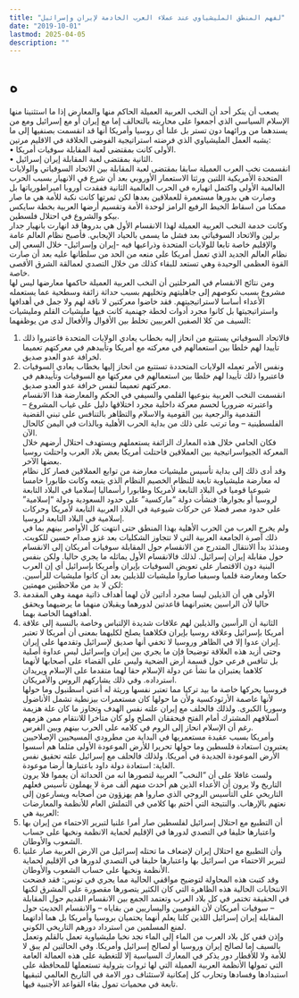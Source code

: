 ```yaml
---
title: "لفهم المنطق المليشياوي عند عملاء العرب الخادمة لإيران وإسرائيل"
date: "2019-10-01"
lastmod: 2025-04-05
description: ""
---
```

# **ه**

يصعب أن ينكر أحد أن النخب العربية العميلة الحاكم منها والمعارض إذا ما استثنينا منها الإسلام السياسي الذي أجمعوا على محاربته بالتحالف إما مع إيران أو مع إسرائيل ومع من يسندهما من ورائهما دون تستر بل علنا أي روسيا وأمريكا أنها قد انقسمت بصنفيها إلى ما يشبه العمل المليشياوي الذي فرضته استراتيجية الفوضى الخلاقة في الاقليم مرتين:  
• الأولى كانت بمقتضى لعبة المقابلة سوفيات أمريكا.  
• الثانية بمقتضى لعبة المقابلة إيران إسرائيل.  
انقسمت نخب العرب العميلة سابقا بمقتضى لعبة المقابلة بين الاتحاد السوفياتي والولايات المتحدة الأمريكية اللتين ورثتا الاستعمار الأوروبي بعد أن شرع في الانهيار بسبب الحرب العالمية الأولى واكتمل انهياره في الحرب العالمية الثانية ففقدت أوروبا امبراطورياتها بل وصارت هي بدورها مستعمرة للعملاقين بعدها لكن ثمرتها كانت نكبة للأمة هي ما صار ممكنا من اسقاط الخيط الرفيع الرامز لوحدة الأمة وتقسيم أرضها العربية بخطة سايكس بيكو والشروع في احتلال فلسطين.  
وكانت خدمة النخب العربية العميلة لهذا الانقسام الأول هي بدروها قد انهارت بانهيار جدار برلين والاتحاد السوفياتي بعد فشل ما يسمى بالحياد الإيجابي. فأصبح نظام العالم عامة والإقليم خاصة تابعا للولايات المتحدة وذراعيها فيه -إيران وإسرائيل- خلال السعي إلى نظام العالم الجديد الذي تعمل أمريكا على منعه من الحد من سلطانها عليه بعد أن صارت القوة العظمى الوحيدة وهي تستعد للبقاء كذلك من خلال التصدي لعمالقة الشرق الأقصى خاصة.  
ومن نتائج الانقسام في المرحلتين أن النخب العربية العميلة حاكمها معارضها ليس لها مشروع بسبب نكوصهم إلى جاهليتهم وتخليهم بسبب حداثة زائفة وسطحية عما يستعمله الأعداء أساسا لاستراتيجيتهم. فقد خاضوا معركتين لا ناقة لهم ولا جمل في أهدافها واستراتيجيتها بل كانوا مجرد أدوات لخطة جهنمية كانت فيها مليشيات القلم ومليشيات السيف من كلا الصفين العربيين تخلط بين الأقوال والأفعال لدى من يوظفهما:  
1. فالاتحاد السوفياتي يستتبع من انحاز إليه بخطاب يعادي الولايات المتحدة فاعتبروا ذلك تأييدا لهم خلطا بين استعمالهم في معركته مع أمريكا وتأييدهم في معركتهم تعميما لخرافة عدو العدو صديق.  
2. ونفس الأمر تعمله الولايات المتحددة تستتبع من انحاز إليها بخطاب يعادي السوفيات فاعتبروا ذلك تأييدا لهم خلطا بين استعمالهم في معركتها مع السوفيات وتأييدهم في معركتهم تعميما لنفس خرافة عدو العدو صديق.  
انقسمت النخب العربية بنوعيها القلمي والسيفي في الحكم والمعارضة هذا الانقسام واعتبرته ضروريا لحسم معركة داخلية مجرد اختلاقها دليل على غياب المشروع – التقدمية والرجعية بين القومية والاسلام والتظاهر بالتنافس على تبني القضية الفلسطينية – وما ترتب على ذلك من بداية الحرب الأهلية وبالذات في اليمن كالحال الآن.  
فكان الحامي خلال هذه المعارك الزائفة يستعملهم ويستهدف احتلال أرضهم خلال المعركة الجيواسراتيجية بين العملاقين فاحتلت أمريكا بعض بلاد العرب واحتلت روسيا بعضها الآخر.  
وقد أدى ذلك إلى بداية تأسيس مليشيات معارضة من توابع العملاقين فصار كل نظام له معارضة مليشياوية تابعة للنظام الخصيم النظام الذي يتبعه وكانت طابورا خامسا شيوعيا قوميا في البلاد التابعة لأمريكا وطابورا رأسماليا إسلاميا في البلاد التابعة لروسيا أو بجوارها: فنشأت دولة “ماركسية” على حدود السعودية ودولة “إسلامية” على حدود مصر فضلا عن حركات شيوعية في البلاد العربية التابعة لأمريكا وحركات إسلامية في البلاد التابعة لروسيا.  
ولم يخرج العرب من الحرب الأهلية بهذا المنطق حتى انتهت كل الأواصر بينهم بما في ذلك آصرة الجامعة العربية التي لا تتجاوز الشكليات بعد غزو صدام حسين للكويت. ومنذئذ بدأ الانتقال المتدرج من الانقسام حول المقابلة سوفيات أمريكان إلى الانقسام حول مقابلة إيران إسرائيل. لذلك فالانقسام الأول يماثله ما يجري حاليا. ولكن بنفس البنية دون الاقتصار على تعويض السوفيات بإيران وأمريكا بإسرائيل أي إن العرب حكما ومعارضة قلميا وسيفيا صاروا مليشيات للذيلين بعد أن كانوا مليشيات للرأسين. لكن لا بد من ملاحظتين مهمتين:  
1. الأولى هي أن الذيلين ليسا مجرد أداتين لأن لهما أهداف ذاتية مهمة وهي المقدمة حاليا لأن الراسين يعتبرانهما قاعدتين لدورهما ويقبلان منهما ما يرضيهما ويحقق أهدافهما الخاصة بهما.  
2. الثانية أن الرأسين والذيلين لهم علاقات شديدة الإلتباس وخاصة بالنسبة إلى علاقة أمريكا بإسرائيل وعلاقة روسيا بإيران فكلاهما يصلح لكليهما بمعنى أن أمريكا لا تعتبر إيران عدوا إلا في الظاهر وروسيا لا تخفي أنها صديق لإسرائيل وتقدمها على إيران.  
وحتى أزيد هذه العلاقة توضيحا فإن ما يجري بين إيران وإسرائيل ليس عداوة أصلية بل تنافس فرعي حول قسمة أرض الضحية وليس على القضاء على أصحابها لأنهما كلاهما يعتبران ما نشأ عن دولة الإسلام حقا لهما متقدما على الإسلام ويريدان استرداده. وفي ذلك يشاركهم الروس والأمريكان.  
فروسيا يحركها خاصة ما بيد تركيا مما تعتبر نفسها وريثة له أعني اسطنبول وما حولها لأنها عاصمة الأرثودكسية ولأن ما حولها كان مستعمرات بيزنطية تشمل الأناضول وسوريا الكبرى. ولذلك فالحلف مع إيران علته نفس الهدف وتجاوز ما كان علة هزيمة أسلافهم المشترك أمام الفتح فيحققان الصلح ولو كان متأخرا للانتقام ممن هزمهم رغم أن الإسلام انحاز إلى الروم في كلامه على الحرب بينهم وبين الفرس.  
وأمريكا بسبب عقيدة مستعمريها في البداية من مطرودي المسيحيين الإصلاحيين يعتبرون استعادة فلسطين وما حولها تحريرا للأرض الموعودة الأولى مثلما هم أسسوا الأرض الموعودة الجديدة في أمريكا. ولذلك فالحلف مع إسرائيل علته تحقيق نفس الغاية: استعادة دولة داود باعتبارها أرضا موعودة.  
ولست غافلا على أن “النخب” العربية لتصورها انه من الحداثة أن يعموا فلا يرون التاريخ ولا يرون أن الأعداء الذين هم أحدث منهم ألف مرة لا يهملون تأسيس فعلهم التاريخي على التأسيس الروحي الذي صاروا هم يهزؤون من أصحابه ويسارعون إلى نعتهم بالإرهاب. والنتيجة التي أختم بها كلامي في التملش العام للأنظمة والمعارضات العربية هي:  
1. أن التطبيع مع احتلال إسرائيل لفلسطين صار أمرا علنيا لتبرير الاحتماء من إيران بها واعتبارها حليفا في التصدي لدورها في الإقليم لحماية الانظمة ونخبها على حساب الشعوب والأوطان.  
2. وأن التطبيع مع احتلال إيران لإضعاف ما تحتله إسرائيل من الارض العربية صار علنيا لتبرير الاحتماء من اسرائيل بها واعتبارها حليفا في التصدي لدورها في الإقليم لحماية الأنظمة ونخبها على حساب الشعوب والأوطان.  
وقد كتبت هذه المحاولة لتوضيح مواقفي الحالية مما يجري في تونس: فقد فضحت الانتخابات الحالية هذه الظاهرة التي كان الكثير يتصورها مقصورة على المشرق لكنها في الحقيقة تختمر في كل بلاد العرب وتعتمد الجمع بين الانقسام القديم حول المقابلة – سوفيات أمريكان لأن القوميين واليساريين من بقاياه – والانقسام الحديث حول المقابلة إيران إسرائيل اللذين كلنا يعلم أنهما يحتميان بروسيا وأمريكا بل هما أداتهما لمنع المسلمين من استرداد دورهم التاريخي الكوني.  
وإذن ففي كل بلاد العرب من الماء إلى الماء نجد نخبا مليشياوية تعمل بالقلم وتعمل بالسيف إما لصالح إيران وروسيا أو لصالح إسرائيل وأمريكا. وفي الحالتين لم يبق لا للأمة ولا للأقطار دور يذكر في المعارك السياسية إلا للتغطية على هذه العمالة العامة التي تمولها الأنظمة العربية العميلة التي لها ثروات بترولية تستعملها للمحافظة على استبدادها وفسادها وتحارب كل إمكانية لاستئناف دور الامة في التاريخ العالمي لتبقيها تابعة في محميات تمول بقاء القواعد الأجنبية فيها.

###

